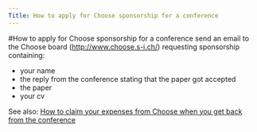 ```yaml
---
Title: How to apply for Choose sponsorship for a conference
---
```

#How to apply for Choose sponsorship for a conference
send an email to the Choose board (http://www.choose.s-i.ch/) requesting sponsorship  containing:

-  your name
-  the reply from the conference stating that the paper got accepted
-  the paper
-  your cv

See also: [How to claim your expenses from Choose when you get back from the conference](%base_url%/wiki/howtos/howtoclaimyourexpensesfromchoosewhenyougetbackfromtheconference)
